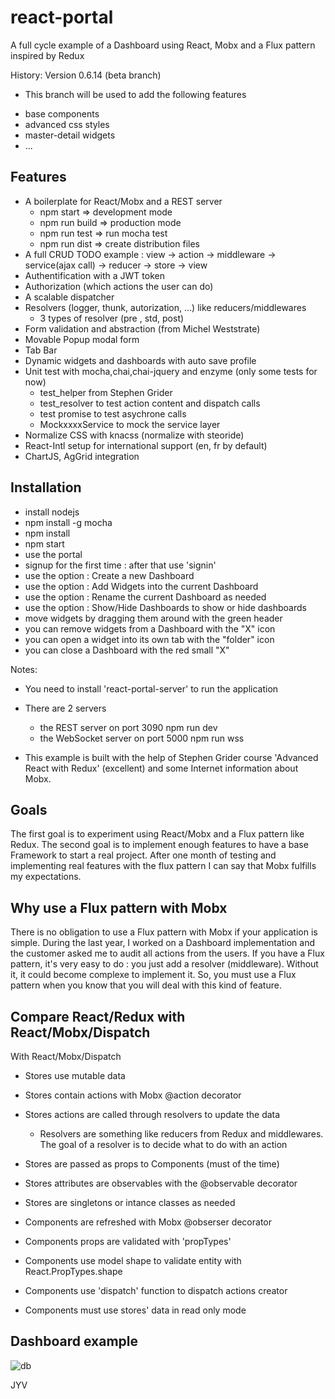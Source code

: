 # react-portal

A full cycle example of a Dashboard using React, Mobx and a Flux pattern inspired by Redux

History: Version 0.6.14  (beta branch)
 - This branch will be used to add the following features
 * base components
 * advanced css styles
 * master-detail widgets
 * ...

## Features

* A boilerplate for React/Mobx and a REST server
  * npm start       => development mode
  * npm run build   => production mode
  * npm run test    => run mocha test
  * npm run dist    => create distribution files
* A full CRUD TODO example : view -> action -> middleware -> service(ajax call) ->  reducer -> store -> view
* Authentification with a JWT token
* Authorization (which actions the user can do)
* A scalable dispatcher 
* Resolvers (logger, thunk, autorization, ...) like reducers/middlewares
  * 3 types of resolver (pre , std, post)
* Form validation and abstraction (from Michel Weststrate)
* Movable Popup modal form 
* Tab Bar 
* Dynamic widgets and dashboards with auto save profile
* Unit test with mocha,chai,chai-jquery and enzyme  (only some tests for now)
  * test_helper from Stephen Grider
  * test_resolver to test action content and dispatch calls
  * test promise to test asychrone calls
  * MockxxxxService to mock the service layer
* Normalize CSS with knacss (normalize with steoride)
* React-Intl setup for international support (en, fr by default)
* ChartJS, AgGrid integration

## Installation
* install nodejs
* npm install -g mocha
* npm install
* npm start
* use the portal
 * signup for the first time : after that use 'signin'
 * use the option : Create a new Dashboard
 * use the option : Add Widgets into the current Dashboard
 * use the option : Rename the current Dashboard as needed
 * use the option : Show/Hide Dashboards to show or hide dashboards
 * move widgets by dragging them around with the green header
 * you can remove widgets from a Dashboard with the "X" icon
 * you can open a widget into its own tab with the "folder" icon
 * you can close a Dashboard with the red small "X"

Notes: 
* You need to install 'react-portal-server' to run the application

* There are 2 servers 
  * the REST server on port 3090        npm run dev
  * the WebSocket server on port 5000   npm run wss

* This example is built with the help of Stephen Grider course 'Advanced React with Redux' (excellent) and some Internet information about Mobx.  

## Goals

The first goal is to experiment using React/Mobx and a Flux pattern like Redux. The second goal is to implement enough features to have a base Framework to start a real project. After one month of testing and implementing real features with the flux pattern I can say that Mobx fulfills my expectations. 

## Why use a Flux pattern with Mobx

There is no obligation to use a Flux pattern with Mobx if your application is simple. During the last year, I worked on a Dashboard implementation and the customer asked me to audit all actions from the users. If you have a Flux pattern, it's very easy to do : you just add a resolver (middleware). Without it, it could become complexe to implement it. So, you must use a Flux pattern when you know that you will deal with this kind of feature.

## Compare  React/Redux with React/Mobx/Dispatch

With React/Mobx/Dispatch

* Stores use mutable data
* Stores contain actions with Mobx @action decorator
* Stores actions are called through resolvers to update the data 
  * Resolvers are something like reducers from Redux and middlewares. The goal of a resolver is to decide what to do with an action
* Stores are passed as props to Components (must of the time)
* Stores attributes are observables with the @observable decorator
* Stores are singletons or intance classes as needed

* Components are refreshed with Mobx @obserser decorator
* Components props are validated with 'propTypes'
* Components use model shape to validate entity with React.PropTypes.shape
* Components use 'dispatch' function to dispatch actions creator
* Components must use stores' data in read only mode

## Dashboard example

![db](https://cloud.githubusercontent.com/assets/3254214/16365417/a86e9fe4-3bcd-11e6-8d1b-4084ef151d41.png)

JYV










